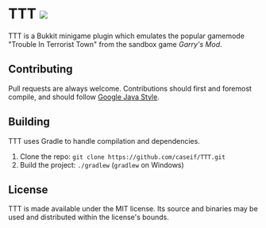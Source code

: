 # TTT [![](http://ci.caseif.net/job/TTT/branch/develop/badge/icon)](http://ci.caseif.net/job/TTT/)

TTT is a Bukkit minigame plugin which emulates the popular gamemode "Trouble In Terrorist Town" from the sandbox game
*Garry's Mod*.

## Contributing

Pull requests are always welcome. Contributions should first and foremost compile, and should follow
[Google Java Style](https://google.github.io/styleguide/javaguide.html).

## Building

TTT uses Gradle to handle compilation and dependencies.

1. Clone the repo: `git clone https://github.com/caseif/TTT.git`
2. Build the project: `./gradlew` (`gradlew` on Windows)

## License

TTT is made available under the MIT license. Its source and binaries may be used and distributed within the
license's bounds.
